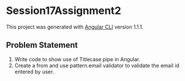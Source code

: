 # Session17Assignment2

This project was generated with [Angular CLI](https://github.com/angular/angular-cli) version 1.1.1.

## Problem Statement
1. Write code to show use of Titlecase pipe in Angular.
2. Create a from and use pattern.email validator to validate the email id
entered by user.